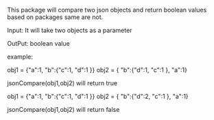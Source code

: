 This package will compare two json objects and return boolean values based on packages same are not.

Input: It will take two objects as a parameter



OutPut: boolean value 

example:

obj1 = {"a":1, "b":{"c":1, "d":1 }}
obj2 = { "b":{"d":1, "c":1 }, "a":1}

jsonCompare(obj1,obj2) will return true

obj1 = {"a":1, "b":{"c":1, "d":1 }}
obj2 = { "b":{"d":2, "c":1 }, "a":1}

jsonCompare(obj1,obj2) will return false
